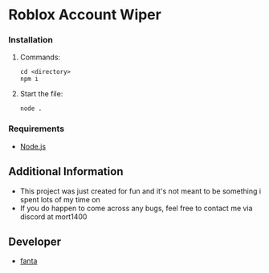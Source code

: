 # Roblox Account Wiper


### Installation

1. Commands:
    ```
    cd <directory>
    npm i
    ```
2. Start the file:
    ```
    node .
    ```

### Requirements

- [Node.js](https://nodejs.org/en)

## Additional Information

- This project was just created for fun and it's not meant to be something i spent lots of my time on
- If you do happen to come across any bugs, feel free to contact me via discord at mort1400


## Developer
 - [fanta](https://github.com/fantaCan/)
